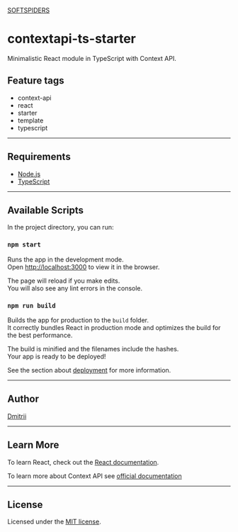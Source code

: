 [SOFTSPIDERS](https://github.com/softspiders/softspiders)

# contextapi-ts-starter

Minimalistic React module in TypeScript with Context API.

## Feature tags

- context-api
- react
- starter
- template
- typescript

---

## Requirements

* [Node.js](https://nodejs.org/en/download/package-manager/)
* [TypeScript](https://www.typescriptlang.org/)

---

## Available Scripts

In the project directory, you can run:

### `npm start`

Runs the app in the development mode.<br />
Open [http://localhost:3000](http://localhost:3000) to view it in the browser.

The page will reload if you make edits.<br />
You will also see any lint errors in the console.

### `npm run build`

Builds the app for production to the `build` folder.<br />
It correctly bundles React in production mode and optimizes the build for the best performance.

The build is minified and the filenames include the hashes.<br />
Your app is ready to be deployed!

See the section about [deployment](https://facebook.github.io/create-react-app/docs/deployment) for more information.

---

## Author

[Dmitrii](https://github.com/dmitrii92)

---

## Learn More

To learn React, check out the [React documentation](https://reactjs.org/).

To learn more about Context API see [official documentation](https://reactjs.org/docs/context.html)

---

## License

Licensed under the [MIT license](./LICENSE).

